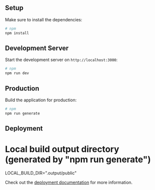 ## Setup

Make sure to install the dependencies:

```bash
# npm
npm install

```

## Development Server

Start the development server on `http://localhost:3000`:

```bash
# npm
npm run dev

```

## Production

Build the application for production:

```bash
# npm
npm run generate

```

## Deployment

# Local build output directory (generated by "npm run generate")
LOCAL_BUILD_DIR=".output/public"


Check out the [deployment documentation](https://nuxt.com/docs/getting-started/deployment) for more information.

